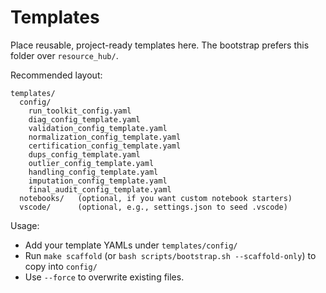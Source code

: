 # Templates

Place reusable, project-ready templates here. The bootstrap prefers this folder over `resource_hub/`.

Recommended layout:

```
templates/
  config/
    run_toolkit_config.yaml
    diag_config_template.yaml
    validation_config_template.yaml
    normalization_config_template.yaml
    certification_config_template.yaml
    dups_config_template.yaml
    outlier_config_template.yaml
    handling_config_template.yaml
    imputation_config_template.yaml
    final_audit_config_template.yaml
  notebooks/   (optional, if you want custom notebook starters)
  vscode/      (optional, e.g., settings.json to seed .vscode)
```

Usage:
- Add your template YAMLs under `templates/config/`
- Run `make scaffold` (or `bash scripts/bootstrap.sh --scaffold-only`) to copy into `config/`
- Use `--force` to overwrite existing files.

